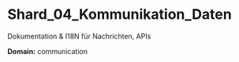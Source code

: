 # Shard_04_Kommunikation_Daten

Dokumentation & I18N für Nachrichten, APIs

**Domain:** communication
